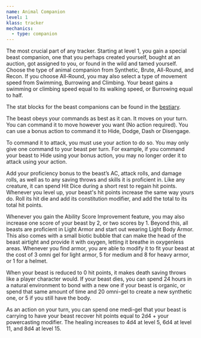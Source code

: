 ```yaml
---
name: Animal Companion
level: 1
klass: tracker
mechanics:
  - type: companion
---
```

The most crucial part of any tracker.
Starting at level 1, you gain a special beast companion, one that you perhaps created yourself, bought at an auction,
got assigned to you, or found in the wild and tamed yourself. Choose the type of animal companion from Synthetic, Brute,
All-Round, and Recon. If you choose All-Round, you may also select a type of movement speed from Swimming, Burrowing
and Climbing. Your beast gains a swimming or climbing speed equal to its walking speed, or Burrowing equal to half.

The stat blocks for the beast companions can be found in the [bestiary](/bestiary).

The beast obeys your commands as best as it can. It moves on your turn. You can command it to move however you want
(No action required). You can use a bonus action to command it to Hide, Dodge, Dash or Disengage.

To command it to attack, you must use your action to do so. You may only give one command to your beast per turn.
For example, if you command your beast to Hide using your bonus action, you may no longer order it to attack using your action.

Add your proficiency bonus to the beast’s AC, attack rolls, and damage rolls, as well as to any saving throws and skills
it is proficient in. Like any creature, it can spend Hit Dice during a short rest to regain hit points. Whenever you
level up, your beast's hit points increase the same way yours do. Roll its hit die and add its constitution
modifier, and add the total to its total hit points.

Whenever you gain the Ability Score Improvement feature, you may also increase one score of your beast by 2, or two
scores by 1. Beyond this, all beasts are proficient in Light Armor and start out wearing Light Body Armor. This also
comes with a small biotic bubble that can make the head of the beast airtight and provide it with oxygen,
letting it breathe in oxygenless areas. Whenever you find armor, you are able to modify it to fit your beast at the
cost of 3 omni gel for light armor, 5 for medium and 8 for heavy armor, or 1 for a helmet.

When your beast is reduced to 0 hit points, it makes death saving throws like a player character would. If your beast
dies, you can spend 24 hours in a natural environment to bond with a new one if your beast is organic, or spend that
same amount of time and 20 omni-gel to create a new synthetic one, or 5 if you still have the body.

As an action on your turn, you can spend one medi-gel that your beast is carrying to have your beast recover hit
points equal to 2d4 + your powercasting modifier. The healing increases to 4d4 at level 5, 6d4 at level 11, and 8d4 at level 15.
